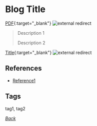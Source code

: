# Blog Title

[PDF](../docs/pdf.pdf){:target="_blank"} ![external redirect](../../img/ext-redir.png)

> Description 1
>
> Description 2

[Title](https://www.info-site.com/doc){:target="_blank"} ![external redirect](../../img/ext-redir.png)


## References

- [Reference1](http://url.com)

## Tags

tag1, tag2

[_Back_](../)


